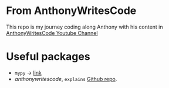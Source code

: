 # From AnthonyWritesCode
This repo is my journey coding along Anthony with his content in [AnthonyWritesCode Youtube Channel](https://www.youtube.com/@anthonywritescode)

# Useful packages
- `mypy` -> [link](https://pypi.org/project/mypy/)
- _anthonywritescode_, `explains` [Github repo](https://github.com/anthonywritescode/explains).